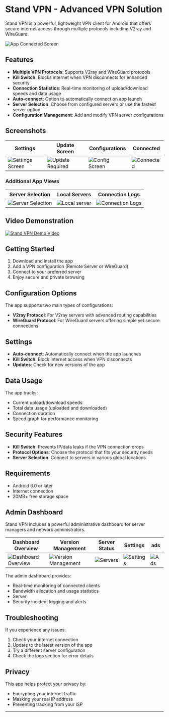 # Stand VPN - Advanced VPN Solution

Stand VPN is a powerful, lightweight VPN client for Android that offers secure internet access through multiple protocols including V2ray and WireGuard.

![App Connected Screen](./s1.jpg)

## Features

- **Multiple VPN Protocols**: Supports V2ray and WireGuard protocols
- **Kill Switch**: Blocks internet when VPN disconnects for enhanced security
- **Connection Statistics**: Real-time monitoring of upload/download speeds and data usage
- **Auto-connect**: Option to automatically connect on app launch
- **Server Selection**: Choose from configured servers or use the fastest server option
- **Configuration Management**: Add and modify VPN server configurations

## Screenshots

| Settings | Update Screen | Configurations | Connected |
|---------|--------------|---------------|-----------|
| ![Settings Screen](./s6.jpg) | ![Update Required](./s7.jpg) | ![Config Screen](./s4.jpg) | ![Connected](./s1.jpg) |

### Additional App Views

| Server Selection | Local Servers | Connection Logs |
|-----------------|--------------|-----------------|
| ![Server Selection](./s3.jpg) | ![Local server](./s2.jpg) | ![Connection Logs](./s5.jpg) |

## Video Demonstration

[![Stand VPN Demo Video](./s1.jpg)](./Screen_VPN.mp4)

## Getting Started

1. Download and install the app
2. Add a VPN configuration (Remote Server or WireGuard)
3. Connect to your preferred server
4. Enjoy secure and private browsing

## Configuration Options

The app supports two main types of configurations:
- **V2ray Protocol**: For V2ray servers with advanced routing capabilities
- **WireGuard Protocol**: For WireGuard servers offering simple yet secure connections

## Settings

- **Auto-connect**: Automatically connect when the app launches
- **Kill Switch**: Block internet access when VPN disconnects
- **Updates**: Check for new versions of the app

## Data Usage

The app tracks:
- Current upload/download speeds
- Total data usage (uploaded and downloaded)
- Connection duration
- Speed graph for performance monitoring

## Security Features

- **Kill Switch**: Prevents IP/data leaks if the VPN connection drops
- **Protocol Options**: Choose the protocol that fits your security needs
- **Server Selection**: Connect to servers in various global locations

## Requirements

- Android 6.0 or later
- Internet connection
- 20MB+ free storage space

## Admin Dashboard

Stand VPN includes a powerful administrative dashboard for server managers and network administrators.

| Dashboard Overview | Version Management | Server Status | Settings | ads |
|-------------------|-----------------|---------------|------------------|-----------------|
| ![Dashboard Overview](./ad1.png) | ![Version Management](./ad4.png) | ![Servers](./ad2.png) | ![Settings](./ad3.png) | ![Ads](./ad6.png) |

The admin dashboard provides:

- Real-time monitoring of connected clients
- Bandwidth allocation and usage statistics
- Server 
- Security incident logging and alerts

## Troubleshooting

If you experience any issues:
1. Check your internet connection
2. Update to the latest version of the app
3. Try a different server configuration
4. Check the logs section for error details

## Privacy

This app helps protect your privacy by:
- Encrypting your internet traffic
- Masking your real IP address
- Preventing tracking from your ISP

---
